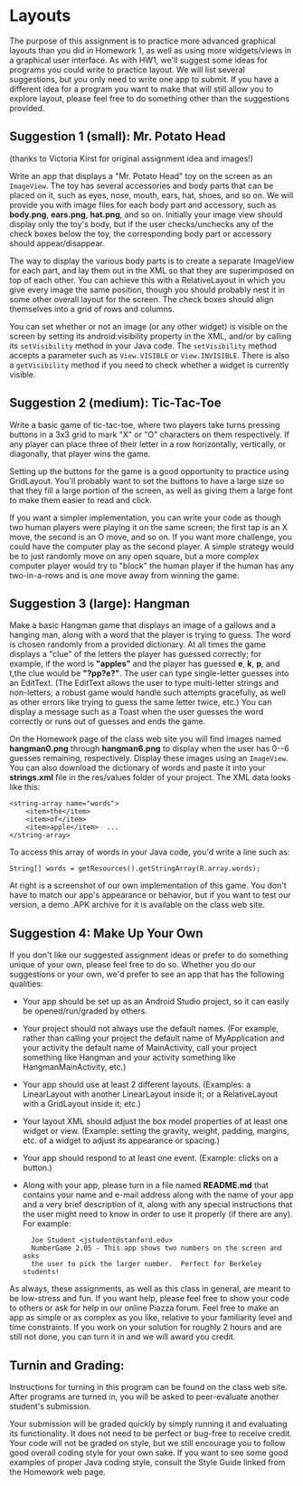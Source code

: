 # Layouts

The purpose of this assignment is to practice more advanced graphical layouts than you did in Homework 1, as well as using more widgets/views in a graphical user interface. As with HW1, we'll suggest some ideas for programs you could write to practice layout. We will list several suggestions, but you only need to write one app to submit. If you have a different idea for a program you want to make that will still allow you to explore layout, please feel free to do something other than the suggestions provided.

## Suggestion 1 (small): Mr. Potato Head

(thanks to Victoria Kirst for original assignment idea and images!)

Write an app that displays a "Mr. Potato Head" toy on the screen as an `ImageView`. The toy has several accessories and body parts that can be placed on it, such as eyes, nose, mouth, ears, hat, shoes, and so on. We will provide you with image files for each body part and accessory, such as **body.png**, **ears.png**, **hat.png**, and so on. Initially your image view should display only the toy's body, but if the user checks/unchecks any of the check boxes below the toy, the corresponding body part or accessory should appear/disappear.

The way to display the various body parts is to create a separate ImageView for
each part, and lay them out in the XML so that they are superimposed on top
of each other. You can achieve this with a RelativeLayout in which you give
every image the same position, though you should probably nest it in some
other overall layout for the screen. The check boxes should align themselves into a grid of rows and columns.

You can set whether or not an image (or any other widget) is visible on the screen by setting its android:visibility property in the XML, and/or by calling its `setVisibility` method in your Java code. The `setVisibility` method accepts a parameter such as `View.VISIBLE` or `View.INVISIBLE`. There is also a `getVisibility` method if you need to check whether a widget is currently visible.

## Suggestion 2 (medium): Tic-Tac-Toe

Write a basic game of tic-tac-toe, where two players take turns pressing buttons in a 3x3 grid to mark "X" or "O" characters on them respectively. If any player can place three of their letter in a row horizontally, vertically, or diagonally, that player wins the game.

Setting up the buttons for the game is a good opportunity to practice using GridLayout. You'll probably want to set the buttons to have a large size so that they fill a large portion of the screen, as well as giving them a large font to make them easier to read and click.

If you want a simpler implementation, you can write your code as though two human players were playing it on the same screen; the first tap is an X move, the second is an O move, and so on. If you want more challenge, you could have the computer play as the second player. A simple strategy would be to just randomly move on any open square, but a more complex computer player would try to "block" the human player if the human has any two-in-a-rows and is one move away from winning the game.

## Suggestion 3 (large): Hangman

Make a basic Hangman game that displays an image of a gallows and a hanging man, along with a word that the player is trying to guess. The word is chosen randomly from a provided dictionary. At all times the game displays a "clue" of the letters the player has guessed correctly; for example, if the word is **"apples"** and the player has guessed **e**, **k**, **p**, and t,the clue would be **"?pp?e?"**. The user can type single-letter guesses into an EditText. (The EditText allows the user to type multi-letter strings and non-letters; a robust game would handle such attempts gracefully, as well as other errors like trying to guess the same letter twice, etc.) You can display a message such as a Toast when the user guesses the word correctly or runs out of guesses and ends the game.

On the Homework page of the class web site you will find images named **hangman0.png** through **hangman6.png** to display when the user has 0--6 guesses remaining, respectively. Display these images using an `ImageView`. You can also download the dictionary of words and paste it into your **strings.xml** file in the res/values folder of your project. The XML data looks like this:

    <string-array name="words">
        <item>the</item>
        <item>of</item>
        <item>apple</item>  ...
    </string-array>

To access this array of words in your Java code, you'd write a line such as:

    String[] words = getResources().getStringArray(R.array.words);

At right is a screenshot of our own implementation of this game. You don't have to match our app's appearance or behavior, but if you want to test our version, a demo .APK archive for it is available on the class web site.

## Suggestion 4: Make Up Your Own

If you don't like our suggested assignment ideas or prefer to do something unique of your own, please feel free to do so. Whether you do our suggestions or your own, we'd prefer to see an app that has the following qualities:

- Your app should be set up as an Android Studio project, so it can easily be opened/run/graded by others.

- Your project should not always use the default names. (For example, rather than calling your project the default name of MyApplication and your activity the default name of MainActivity, call your project something like Hangman and your activity something like HangmanMainActivity, etc.)

- Your app should use at least 2 different layouts. (Examples: a LinearLayout with another LinearLayout inside it; or a RelativeLayout with a GridLayout inside it; etc.)

- Your layout XML should adjust the box model properties of at least one widget or view. (Example: setting the gravity, weight, padding, margins, etc. of a widget to adjust its appearance or spacing.)

- Your app should respond to at least one event. (Example: clicks on a button.)

- Along with your app, please turn in a file named **README.md** that contains your name and e-mail address along with the name of your app and a very brief description of it, along with any special instructions that the user might need to know in order to use it properly (if there are any). For example:

        Joe Student <jstudent@stanford.edu>
        NumberGame 2.05 - This app shows two numbers on the screen and asks
        the user to pick the larger number.  Perfect for Berkeley students!

As always, these assignments, as well as this class in general, are meant to be low-stress and fun. If you want help, please feel free to show your code to others or ask for help in our online Piazza forum. Feel free to make an app as simple or as complex as you like, relative to your familiarity level and time constraints. If you work on your solution for roughly 2 hours and are still not done, you can turn it in and we will award you credit.

## Turnin and Grading:

Instructions for turning in this program can be found on the class web site. After programs are turned in, you will be asked to peer-evaluate another student's submission.

Your submission will be graded quickly by simply running it and evaluating its functionality. It does not need to be perfect or bug-free to receive credit. Your code will not be graded on style, but we still encourage you to follow good overall coding style for your own sake. If you want to see some good examples of proper Java coding style, consult the Style Guide linked from the Homework web page.
